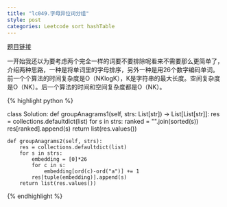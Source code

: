 ```yaml
---
title: "lc049.字母异位词分组"
style: post
categories: Leetcode sort hashTable
---
```


[题目链接](https://leetcode-cn.com/problems/group-anagrams/)

一开始我还以为要考虑两个完全一样的词要不要排除呢看来不需要那么更简单了，介绍两种思路，一种是将单词里的字母排序，另外一种是用26个数字编码单词。前一个个算法的时间复杂度是O（NKlogK），K是字符串的最大长度。空间复杂度是O（NK）。后一个算法的时间和空间复杂度都是O（NK）。

{% highlight python %}

class Solution:
    def groupAnagrams1(self, strs: List[str]) -> List[List[str]]:
        res = collections.defaultdict(list)
        for s in strs:
            ranked = "".join(sorted(s))
            res[ranked].append(s)
        return list(res.values())

    def groupAnagrams2(self, strs):
        res = collections.defaultdict(list)
        for s in strs:
            embedding = [0]*26
            for c in s:
                embedding[ord(c)-ord("a")] += 1
            res[tuple(embedding)].append(s)
        return list(res.values())

{% endhighlight %}


